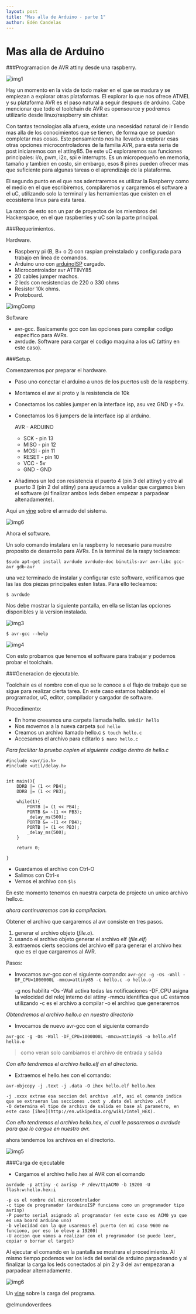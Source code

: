 ```yaml
---
layout: post
title: "Mas alla de Arduino - parte 1"
author: Edén Candelas
---
```


Mas alla de Arduino
==========================================================================
###Programacion de AVR attiny desde una raspberry.

![img1][completo]

Hay un momento en la vida de todo maker en el que se madura y se empiezan a explorar otras plataformas.
El explorar lo que nos ofrece ATMEL y su plataforma AVR es el paso natural a seguir despues de arduino.
Cabe mencionar que todo el toolchain de AVR es opensource y podremos utilizarlo desde linux/raspberry sin chistar.

<!--more-->

Con tantas tecnologías alla afuera,  existe una necesidad natural de ir llendo mas alla de los conocimientos que se tienen, de forma que se puedan completar mas cosas.
Este pensamiento nos ha llevado a explorar esas otras opciones microcontroladores de la familia AVR, para esta seria de post iniciaremos con el attiny85.
De este uC exploraremos sus funciones principales: i/o, pwm, i2c, spi e interrupts. Es un micropequeño en memoria, tamaño y tambien en costo, sin embargo, esos 8 pines pueden ofrecer mas que suficiente para algunas tareas o el aprendizaje de la plataforma.

El segundo punto en el que nos adentraremos es utilizar la Raspberry como el medio en el que escribiremos, compilaremos y cargaremos el software a el uC, utilizando solo la terminal y las herramientas que existen en el ecosistema linux para esta tarea.

La razon de esto son un par de proyectos de los miembros del Hackerspace, en el que raspberries y uC son la parte principal.

###Requerimientos.

Hardware.

* Raspberry pi (B, B+ o 2) con raspian preinstalado y configurada para trabajo en linea de comandos.
* Arduino uno con [arduinoISP](http://arduino.cc/en/Tutorial/ArduinoISP) cargado. 
* Microcontrolador avr ATTINY85
* 20 cables jumper machos.
* 2 leds con resistencias de 220 o 330 ohms
* Resistor 10k ohms.
* Protoboard.

![imgComp][componentes]

Software

* avr-gcc. Basicamente gcc con las opciones para compilar codigo especifico para AVRs.
* avrdude. Software para cargar el codigo maquina a los uC (attiny en este caso).

###Setup.

Comenzaremos por preparar el hardware.

* Paso uno conectar el arduino a unos de los puertos usb de la raspberry.
* Montamos el avr al proto y la resistencia de 10k
* Conectamos los cables jumper en la interface isp, asu vez GND y +5v.
* Conectamos los 6 jumpers de la interface isp al arduino.

    AVR - ARDUINO
    * SCK 	- pin 13
    * MISO 	- pin 12
    * MOSI 	- pin 11
    * RESET	- pin 10
    * VCC 	- 5v
    * GND 	- GND

* Añadimos un led con resistencia el puerto 4 (pin 3 del attiny) y otro al puerto 3 (pin 2 del attiny) para ayudarnos a validar que cargamos bien el software (al finalizar ambos leds deben empezar a parpadear altenadamente).

Aquí un [vine](https://vine.co/v/OV1Qin7JTqr) sobre el armado del sistema.

![img6][armado]

Ahora el software.

Un solo comando instalara en la raspberry lo necesario para nuestro proposito de desarrollo para AVRs. 
En la terminal de la raspy tecleamos:

`$sudo apt-get install avrdude avrdude-doc binutils-avr avr-libc gcc-avr gdb-avr`

una vez terminado de instalar y configurar este software, verificamos que las las dos piezas principales esten listas.
Para ello tecleamos:

`$ avrdude`

Nos debe mostrar la siguiente pantalla, en ella se listan las opciones disponibles y la version instalada.

![img3][avrdude]

`$ avr-gcc --help`

![img4][avrgcc]

Con esto probamos que tenemos el software para trabajar y podemos probar el toolchain.

###Generacion de ejecutable.

Toolchain es el nombre con el que se le conoce a el flujo de trabajo que se sigue para realizar cierta tarea.
En este caso estamos hablando el programador, uC, editor, compilador y cargador de software.

Procedimento:

* En home creeamos una carpeta llamada hello. `$mkdir hello`
* Nos movemos a la nueva carpeta `$cd hello`
* Creamos un archivo llamado hello.c `$ touch hello.c`
* Accesamos el archivo para editarlo `$ nano hello.c`
 
 
*Para facilitar la prueba copien el siguiente codigo dentro de hello.c*

```
#include <avr/io.h>
#include <util/delay.h>


int main(){
    DDRB |= (1 << PB4);
    DDRB |= (1 << PB3);

    while(1){
        PORTB |= (1 << PB4);
        PORTB &= ~(1 << PB3);
        _delay_ms(500);
        PORTB &= ~(1 << PB4);
        PORTB |= (1 << PB3);
        _delay_ms(500);
    }

    return 0;

}
```

* Guardamos el archivo con Ctrl-O 
* Salimos con Ctrl-x
* Vemos el archivo con `$ls`

En este momento tenemos en nuestra carpeta de projecto un unico archivo hello.c.

*ahora continuaremos con la compilacion.*

Obtener el archivo que cargaremos al avr consiste en tres pasos. 

1. generar el archivo objeto (*file.o*).
2. usando el archivo objeto generar el archivo elf (*file.elf*)
3. extraemos cierts seccions del archivo elf para generar el archivo hex que es el que cargaremos al AVR.

Pasos:

* Invocamos avr-gcc con el siguiente comando:
`avr-gcc -g -Os -Wall -DF_CPU=1000000L -mmcu=attiny85 -c hello.c -o hello.o`

    -g nos habilita 
    -Os 
    -Wall activa todas las notificaciones
    -DF_CPU asigna la velocidad del reloj interno del attiny
    -mmcu identifica que uC estamos utilizando
    -c es el archivo a compilar
    -o el archivo que generaremos 

*Obtendremos el archivo hello.o en nuestro directorio*

* Invocamos de nuevo avr-gcc con el siguiente comando

`avr-gcc -g -Os -Wall -DF_CPU=1000000L -mmcu=attiny85 -o hello.elf hello.o`

>como veran solo cambiamos el archivo de entrada y salida

*Con ello tendremos el archivo hello.elf en el directorio.*

* Extraemos el hello.hex con el comando:

`avr-objcopy -j .text -j .data -O ihex hello.elf hello.hex`

    -j .xxxx extrae esa seccion del archivo .elf, asi el comando indica que se extraeran las secciones .text y .data del archivo .elf
    -O determina el tipo de archivo de salida en base al parametro, en este caso [ihex](http://en.wikipedia.org/wiki/Intel_HEX).

*Con ello tendremos el archivo hello.hex, el cual le pasaremos a avrdude para que lo cargue en nuestro avr.*

ahora tendemos los archivos en el directorio.

![img5][archivos]

###Carga de ejecutable

* Cargamos el archivo hello.hex al AVR con el comando

`avrdude -p attiny -c avrisp -P /dev/ttyACM0 -b 19200 -U flash:w:hello.hex:i`

    -p es el nombre del microcontrolador 
    -c tipo de programador (arduinoISP funciona como un programador tipo avrisp)
    -P puerto serial asignado al programador (en este caso es ACM0 ya que es una board arduino uno)
    -b velocidad con la que usaremos el puerto (en mi caso 9600 no funciono, por eso lo eleve a 19200)
    -U accion que vamos a realizar con el programador (se puede leer, copiar o borrar el target)

Al ejecutar el comando en la pantalla se mostrara el procedimiento. Al mismo tiempo podemos ver los leds del serial de arduino parpadeando y al finalizar la carga los leds conectados al pin 2 y 3 del avr empezaran a parpadear alternadamente.

![img6][carga]

Un [vine](https://vine.co/v/OV127Vlb9PL) sobre la carga del programa.

@elmundoverdees

[componentes]: /assets/post_img/avr/componentes.png "componentes"
[completo]: /assets/post_img/avr/completo.jpg "completo"
[avrdude]: /assets/post_img/avr/avrdude.png "avrdude"
[avrgcc]: /assets/post_img/avr/avrgcc.png "avrgcc"
[archivos]: /assets/post_img/avr/archivos.png "archivos"
[carga]: /assets/post_img/avr/carga.png "carga"
[armado]: /assets/post_img/avr/armado.jpg "armado"
